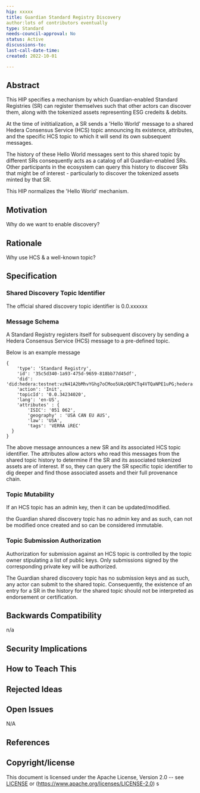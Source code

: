 ```yaml
---
hip: xxxxx
title: Guardian Standard Registry Discovery 
author:lots of contributors eventually 
type: Standard
needs-council-approval: No
status: Active
discussions-to:
last-call-date-time: 
created: 2022-10-01

---
```


## Abstract

This HIP specifies a mechanism by which Guardian-enabled Standard Registries (SR) can register themselves such that other actors can discover them, along with the tokenized assets representing ESG credeits & debits. 

At the time of inititialization, a SR sends a 'Hello World' message to a shared Hedera Consensus Service (HCS) topic announcing its existence, attributes, and the specific HCS topic to which it will send its own subsequent messages. 

The history of these Hello World messages sent to this shared topic by different SRs consequently acts as a catalog of all Guardian-enabled SRs. Other participants in the ecosystem can query this history to discover SRs that might be of interest - particularly to discover the tokenized assets minted by that SR.

This HIP normalizes the 'Hello World' mechanism.

## Motivation

Why do we want to enable discovery?

## Rationale

Why use HCS & a well-known topic?

## Specification

### Shared Discovery Topic Identifier

The official shared discovery topic identifier is 0.0.xxxxxx

### Message Schema

A Standard Registry registers itself for subsequent discovery by sending a Hedera Consensus Service (HCS) message to a pre-defined topic. 

Below is an example message

```
{
	'type': 'Standard Registry',
	'id': '35c5d340-1a93-475d-9659-818bb77d45df',
	'did': 'did:hedera:testnet:vzN41A2bMhvYGhg7oCMoo5UAzQ6PCTq4VTQaNPE1uPG;hedera:testnet:tid=0.0.3423402',
	'action': 'Init',
	'topicId': '0.0.34234020',
	'lang': 'en-US',
    'attributes' : {
    	'ISIC': '051 062',
    	'geography' : 'USA CAN EU AUS',
    	'law': 'USA',
    	'tags': 'VERRA iREC'
  }
}
```
The above message announces a new SR and its associated HCS topic identifier. The attributes allow actors who read this messages from the shared topic history to determine if the SR and its associated tokenized assets are of interest. If so, they can query the SR specific topic identifier to dig deeper and find those associated assets and their full provenance chain.

### Topic Mutability

If an HCS topic has an admin key, then it can be updated/modified.

the Guardian shared discovery topic has no admin key and as such, can not be modified once created and so can be considered immutable.

### Topic Submission Authorization

Authorization for submission against an HCS topic is controlled by the topic owner stipulating a list of public keys. Only submissions signed by the corresponding private key will be authorized.

The Guardian shared discovery topic has no submission keys and as such, any actor can submit to the shared topic. Consequently, the existence of an entry for a SR in the history for the shared topic should not be interpreted as endorsement or certification.

## Backwards Compatibility

n/a

## Security Implications

## How to Teach This

## Rejected Ideas

## Open Issues

N/A

## References

## Copyright/license

This document is licensed under the Apache License, Version 2.0 -- see [LICENSE](../LICENSE) or (https://www.apache.org/licenses/LICENSE-2.0)
s
